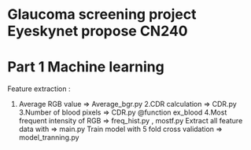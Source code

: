 # Glaucoma screening project Eyeskynet propose CN240
# Part 1 Machine learning
Feature extraction :
1. Average RGB value => Average_bgr.py
2.CDR calculation => CDR.py
3.Number of blood pixels => CDR.py @function ex_blood
4.Most frequent intensity of RGB => freq_hist.py , mostf.py
Extract all feature data with => main.py
Train model with 5 fold cross validation => model_tranning.py
